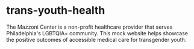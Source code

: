 # trans-youth-health
The Mazzoni Center is a non-profit healthcare provider that serves Philadelphia's LGBTQIA+ community. This mock website helps showcase the positive outcomes of accessible medical care for transgender youth.
